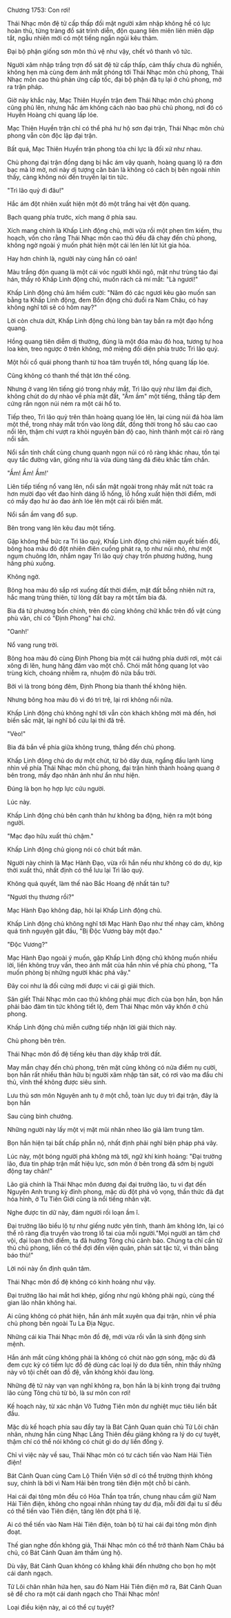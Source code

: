 




Chương 1753: Con rơi!


Thái Nhạc môn đệ tử cấp thấp đối mặt người xâm nhập không hề có lực hoàn thủ, từng tràng đồ sát trình diễn, độn quang liên miên liên miên dập tắt, ngẫu nhiên mới có một tiếng ngắn ngủi kêu thảm.

Đại bộ phận giống sơn môn thủ vệ như vậy, chết vô thanh vô tức.

Người xâm nhập trắng trợn đồ sát đệ tử cấp thấp, cảm thấy chưa đủ nghiền, không hẹn mà cùng đem ánh mắt phóng tới Thái Nhạc môn chủ phong, Thái Nhạc môn cao thủ phản ứng cấp tốc, đại bộ phận đã tụ lại ở chủ phong, mở ra trận pháp.

Giờ này khắc này, Mạc Thiên Huyền trận đem Thái Nhạc môn chủ phong cũng phủ lên, nhưng hắc ám không cách nào bao phủ chủ phong, nơi đó có Huyền Hoàng chi quang lấp lóe.

Mạc Thiên Huyền trận chỉ có thể phá hư hộ sơn đại trận, Thái Nhạc môn chủ phong vẫn còn độc lập đại trận.

Bất quá, Mạc Thiên Huyền trận phong tỏa chi lực là đối xử như nhau.

Chủ phong đại trận đồng dạng bị hắc ám vây quanh, hoàng quang lộ ra đơn bạc mà lờ mờ, nơi này dị tượng căn bản là không có cách bị bên ngoài nhìn thấy, càng không nói đến truyền lại tin tức.

"Trì lão quỷ đi đâu!"

Hắc ám đột nhiên xuất hiện một đỏ một trắng hai vệt độn quang.

Bạch quang phía trước, xích mang ở phía sau.

Xích mang chính là Khấp Linh động chủ, mới vừa rồi một phen tìm kiếm, thu hoạch, vốn cho rằng Thái Nhạc môn cao thủ đều đã chạy đến chủ phong, không ngờ ngoài ý muốn phát hiện một cái lén lén lút lút gia hỏa.

Hay hơn chính là, người này cùng hắn có oán!

Màu trắng độn quang là một cái vóc người khôi ngô, mặt như trùng táo đại hán, thấy rõ Khấp Linh động chủ, muốn rách cả mí mắt: "Là ngươi!"

Khấp Linh động chủ âm hiểm cười: "Năm đó các ngươi kêu gào muốn san bằng ta Khấp Linh động, đem Bổn động chủ đuổi ra Nam Châu, có hay không nghĩ tới sẽ có hôm nay?"

Lời còn chưa dứt, Khấp Linh động chủ lòng bàn tay bắn ra một đạo hồng quang.

Hồng quang tiên diễm dị thường, đúng là một đóa màu đỏ hoa, tương tự hoa loa kèn, treo ngược ở trên không, mở miệng đối diện phía trước Trì lão quỷ.

Một hồi cổ quái phong thanh từ hoa tâm truyền tới, hồng quang lấp lóe.

Cũng không có thanh thế thật lớn thế công.

Nhưng ở vang lên tiếng gió trong nháy mắt, Trì lão quỷ như lâm đại địch, không chút do dự nhào về phía mặt đất, "Ầm ầm" một tiếng, thẳng tắp đem cứng rắn ngọn núi ném ra một cái hố to.

Tiếp theo, Trì lão quỷ trên thân hoàng quang lóe lên, lại cùng núi đá hòa làm một thể, trong nháy mắt trốn vào lòng đất, đồng thời trong hố sâu cao cao nổi lên, thậm chí vượt ra khỏi nguyên bản độ cao, hình thành một cái rõ ràng nổi sần.

Nổi sần tính chất cùng chung quanh ngọn núi có rõ ràng khác nhau, tồn tại quy tắc đường vân, giống như là vừa dùng tảng đá điêu khắc tấm chắn.

"Ầm! Ầm! Ầm!'

Liên tiếp tiếng nổ vang lên, nổi sần mặt ngoài trong nháy mắt nứt toác ra hơn mười đạo vết đao hình dáng lỗ hổng, lỗ hổng xuất hiện thời điểm, mới có mấy đạo hư ảo đao ảnh lóe lên một cái rồi biến mất.

Nổi sần ầm vang đổ sụp.

Bên trong vang lên kêu đau một tiếng.

Gặp không thể bức ra Trì lão quỷ, Khấp Linh động chủ niệm quyết biến đổi, bông hoa màu đỏ đột nhiên điên cuồng phát ra, to như núi nhỏ, như một ngụm chuông lớn, nhắm ngay Trì lão quỷ chạy trốn phương hướng, hung hăng phủ xuống.

Không ngờ.

Bông hoa màu đỏ sắp rơi xuống đất thời điểm, mặt đất bỗng nhiên nứt ra, hắc mang trùng thiên, từ lòng đất bay ra một tấm bia đá.

Bia đá tứ phương bốn chính, trên đó cũng không chữ khắc trên đồ vật cùng phù văn, chỉ có "Định Phong" hai chữ.

"Oanh!'

Nổ vang rung trời.

Bông hoa màu đỏ cùng Định Phong bia một cái hướng phía dưới rơi, một cái xông đi lên, hung hăng đâm vào một chỗ. Chói mắt hồng quang lọt vào trùng kích, choáng nhiễm ra, nhuộm đỏ nửa bầu trời.

Bởi vì là trong bóng đêm, Định Phong bia thanh thế không hiện.

Nhưng bông hoa màu đỏ vì đó trì trệ, lại rơi không nổi nữa.

Khấp Linh động chủ không nghĩ tới vẫn còn khách không mời mà đến, hơi biến sắc mặt, lại nghĩ bổ cứu lại thì đã trễ.

"Vèo!"

Bia đá bắn về phía giữa không trung, thẳng đến chủ phong.

Khấp Linh động chủ do dự một chút, từ bỏ dây dưa, ngẩng đầu lạnh lùng nhìn về phía Thái Nhạc môn chủ phong, đại trận hình thành hoàng quang ở bên trong, mấy đạo nhân ảnh như ẩn như hiện.

Đúng là bọn họ hợp lực cứu người.

Lúc này.

Khấp Linh động chủ bên cạnh thân hư không ba động, hiện ra một bóng người.

"Mạc đạo hữu xuất thủ chậm."

Khấp Linh động chủ giọng nói có chút bất mãn.

Người này chính là Mạc Hành Đạo, vừa rồi hắn nếu như không có do dự, kịp thời xuất thủ, nhất định có thể lưu lại Trì lão quỷ.

Không quả quyết, làm thế nào Bắc Hoang đệ nhất tán tu?

"Ngươi thụ thương rồi?"

Mạc Hành Đạo không đáp, hỏi lại Khấp Linh động chủ.

Khấp Linh động chủ không nghĩ tới Mạc Hành Đạo như thế nhạy cảm, không quá tình nguyện gật đầu, "Bị Độc Vương bày một đạo."

"Độc Vương?"

Mạc Hành Đạo ngoài ý muốn, gặp Khấp Linh động chủ không muốn nhiều lời, liền không truy vấn, theo ánh mắt của hắn nhìn về phía chủ phong, "Ta muốn phòng bị những người khác phá vây."

Đây coi như là đối cứng mới được vì cái gì giải thích.

Săn giết Thái Nhạc môn cao thủ không phải mục đích của bọn hắn, bọn hắn phải bảo đảm tin tức không tiết lộ, đem Thái Nhạc môn vây khốn ở chủ phong.

Khấp Linh động chủ miễn cưỡng tiếp nhận lời giải thích này.

Chủ phong bên trên.

Thái Nhạc môn đồ đệ tiếng kêu than dậy khắp trời đất.

May mắn chạy đến chủ phong, trên mặt cũng không có nửa điểm nụ cười, bọn hắn rất nhiều thân hữu bị người xâm nhập tàn sát, có rơi vào ma đầu chi thủ, vĩnh thế không được siêu sinh.

Lưu thủ sơn môn Nguyên anh tụ ở một chỗ, toàn lực duy trì đại trận, đây là bọn hắn

Sau cùng bình chướng.

Những người này lấy một vị mặt mũi nhăn nheo lão giả làm trung tâm.

Bọn hắn hiện tại bất chấp phẫn nộ, nhất định phải nghĩ biện pháp phá vây.

Lúc này, một bóng người phá không mà tới, ngữ khí kinh hoảng: "Đại trưởng lão, đưa tin pháp trận mất hiệu lực, sơn môn ở bên trong đã sớm bị người động tay chân!"

Lão giả chính là Thái Nhạc môn đương đại đại trưởng lão, tu vi đạt đến Nguyên Anh trung kỳ đỉnh phong, mặc dù đột phá vô vọng, thần thức đã đạt hóa hình, ở Tu Tiên Giới cũng là nổi tiếng nhân vật.

Nghe được tin dữ này, đám người rối loạn ầm ĩ.

Đại trưởng lão biểu lộ tự như giếng nước yên tĩnh, thanh âm không lớn, lại có thể rõ ràng địa truyền vào trong lỗ tai của mỗi người."Mọi người an tâm chớ vội, đại loạn thời điểm, ta đã hướng Tông chủ cảnh báo. Chúng ta chỉ cần tử thủ chủ phong, liền có thể đợi đến viện quân, phản sát tặc tử, vì thân bằng báo thù!"

Lời nói này ổn định quân tâm.

Thái Nhạc môn đồ đệ không có kinh hoảng như vậy.

Đại trưởng lão hai mắt hơi khép, giống như ngủ không phải ngủ, cùng thế gian lão nhân không hai.

Ai cũng không có phát hiện, hắn ánh mắt xuyên qua đại trận, nhìn về phía chủ phong bên ngoài Tu La Địa Ngục.

Những cái kia Thái Nhạc môn đồ đệ, mới vừa rồi vẫn là sinh động sinh mệnh.

Hắn ánh mắt cũng không phải là không có chút nào gợn sóng, mặc dù đã đem cực kỳ có tiềm lực đồ đệ dùng các loại lý do đưa tiễn, nhìn thấy những này vô tội chết oan đồ đệ, vẫn không khỏi đau lòng.

Những đệ tử này vạn vạn nghĩ không ra, bọn hắn là bị kính trọng đại trưởng lão cùng Tông chủ từ bỏ, là sư môn con rơi!

Kế hoạch này, từ xác nhận Vô Tướng Tiên môn dư nghiệt mục tiêu liền bắt đầu.

Mặc dù kế hoạch phía sau đẩy tay là Bát Cảnh Quan quán chủ Tử Lôi chân nhân, nhưng hắn cùng Nhạc Lăng Thiên đều giảng không ra lý do cự tuyệt, thậm chí có thể nói không có chút gì do dự liền đồng ý.

Chỉ vì việc này về sau, Thái Nhạc môn có tư cách tiến vào Nam Hải Tiên điện!

Bát Cảnh Quan cùng Cam Lộ Thiền Viện sở dĩ có thể trường thịnh không suy, chính là bởi vì Nam Hải bên trong tiên điện một chỗ bí cảnh.

Hai cái đại tông môn đều có Hóa Thần tọa trấn, chung nhau cầm giữ Nam Hải Tiên điện, không cho ngoại nhân nhúng tay dư địa, mỗi đời đại tu sĩ đều có thể tiến vào Tiên điện, tăng lên đột phá tỉ lệ.

Ai có thể tiến vào Nam Hải Tiên điện, toàn bộ từ hai cái đại tông môn định đoạt.

Thế gian nghe đồn không giả, Thái Nhạc môn có thể trở thành Nam Châu bá chủ, có Bát Cảnh Quan âm thầm ủng hộ.

Dù vậy, Bát Cảnh Quan không có khẳng khái đến nhường cho bọn họ một cái danh ngạch.

Tử Lôi chân nhân hứa hẹn, sau đó Nam Hải Tiên điện mở ra, Bát Cảnh Quan sẽ để cho ra một cái danh ngạch cho Thái Nhạc môn!

Loại điều kiện này, ai có thể cự tuyệt?




